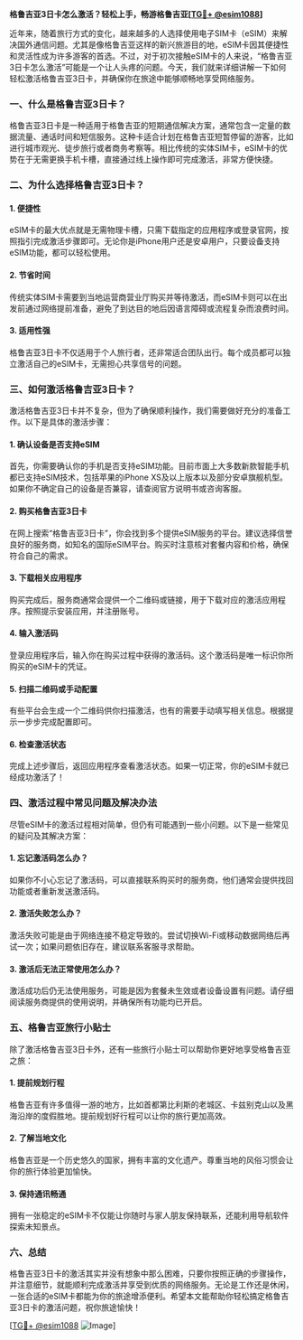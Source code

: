 **格鲁吉亚3日卡怎么激活？轻松上手，畅游格鲁吉亚[[TG💪+ @esim1088](https://t.me/s/esim1088)]**

近年来，随着旅行方式的变化，越来越多的人选择使用电子SIM卡（eSIM）来解决国外通信问题。尤其是像格鲁吉亚这样的新兴旅游目的地，eSIM卡因其便捷性和灵活性成为许多游客的首选。不过，对于初次接触eSIM卡的人来说，“格鲁吉亚3日卡怎么激活”可能是一个让人头疼的问题。今天，我们就来详细讲解一下如何轻松激活格鲁吉亚3日卡，并确保你在旅途中能够顺畅地享受网络服务。

### 一、什么是格鲁吉亚3日卡？

格鲁吉亚3日卡是一种适用于格鲁吉亚的短期通信解决方案，通常包含一定量的数据流量、通话时间和短信服务。这种卡适合计划在格鲁吉亚短暂停留的游客，比如进行城市观光、徒步旅行或者商务考察等。相比传统的实体SIM卡，eSIM卡的优势在于无需更换手机卡槽，直接通过线上操作即可完成激活，非常方便快捷。

### 二、为什么选择格鲁吉亚3日卡？

#### 1. **便捷性**
   eSIM卡的最大优点就是无需物理卡槽，只需下载指定的应用程序或登录官网，按照指引完成激活步骤即可。无论你是iPhone用户还是安卓用户，只要设备支持eSIM功能，都可以轻松使用。

#### 2. **节省时间**
   传统实体SIM卡需要到当地运营商营业厅购买并等待激活，而eSIM卡则可以在出发前通过网络提前准备，避免了到达目的地后因语言障碍或流程复杂而浪费时间。

#### 3. **适用性强**
   格鲁吉亚3日卡不仅适用于个人旅行者，还非常适合团队出行。每个成员都可以独立激活自己的eSIM卡，无需担心共享信号的问题。

### 三、如何激活格鲁吉亚3日卡？

激活格鲁吉亚3日卡并不复杂，但为了确保顺利操作，我们需要做好充分的准备工作。以下是具体的激活步骤：

#### 1. **确认设备是否支持eSIM**
   首先，你需要确认你的手机是否支持eSIM功能。目前市面上大多数新款智能手机都已支持eSIM技术，包括苹果的iPhone XS及以上版本以及部分安卓旗舰机型。如果你不确定自己的设备是否兼容，请查阅官方说明书或咨询客服。

#### 2. **购买格鲁吉亚3日卡**
   在网上搜索“格鲁吉亚3日卡”，你会找到多个提供eSIM服务的平台。建议选择信誉良好的服务商，如知名的国际eSIM平台。购买时注意核对套餐内容和价格，确保符合自己的需求。

#### 3. **下载相关应用程序**
   购买完成后，服务商通常会提供一个二维码或链接，用于下载对应的激活应用程序。按照提示安装应用，并注册账号。

#### 4. **输入激活码**
   登录应用程序后，输入你在购买过程中获得的激活码。这个激活码是唯一标识你所购买的eSIM卡的凭证。

#### 5. **扫描二维码或手动配置**
   有些平台会生成一个二维码供你扫描激活，也有的需要手动填写相关信息。根据提示一步步完成配置即可。

#### 6. **检查激活状态**
   完成上述步骤后，返回应用程序查看激活状态。如果一切正常，你的eSIM卡就已经成功激活了！

### 四、激活过程中常见问题及解决办法

尽管eSIM卡的激活过程相对简单，但仍有可能遇到一些小问题。以下是一些常见的疑问及其解决方案：

#### 1. **忘记激活码怎么办？**
   如果你不小心忘记了激活码，可以直接联系购买时的服务商，他们通常会提供找回功能或者重新发送激活码。

#### 2. **激活失败怎么办？**
   激活失败可能是由于网络连接不稳定导致的。尝试切换Wi-Fi或移动数据网络后再试一次；如果问题依旧存在，建议联系客服寻求帮助。

#### 3. **激活后无法正常使用怎么办？**
   激活成功后仍无法使用服务，可能是因为套餐未生效或者设备设置有问题。请仔细阅读服务商提供的使用说明，并确保所有功能均已开启。

### 五、格鲁吉亚旅行小贴士

除了激活格鲁吉亚3日卡外，还有一些旅行小贴士可以帮助你更好地享受格鲁吉亚之旅：

#### 1. **提前规划行程**
   格鲁吉亚有许多值得一游的地方，比如首都第比利斯的老城区、卡兹别克山以及黑海沿岸的度假胜地。提前规划好行程可以让你的旅行更加高效。

#### 2. **了解当地文化**
   格鲁吉亚是一个历史悠久的国家，拥有丰富的文化遗产。尊重当地的风俗习惯会让你的旅行体验更加愉快。

#### 3. **保持通讯畅通**
   拥有一张稳定的eSIM卡不仅能让你随时与家人朋友保持联系，还能利用导航软件探索未知景点。

### 六、总结

格鲁吉亚3日卡的激活其实并没有想象中那么困难，只要你按照正确的步骤操作，并注意细节，就能顺利完成激活并享受到优质的网络服务。无论是工作还是休闲，一张合适的eSIM卡都能为你的旅途增添便利。希望本文能帮助你轻松搞定格鲁吉亚3日卡的激活问题，祝你旅途愉快！

[[TG💪+ @esim1088](https://t.me/s/esim1088) ![Image](https://i.postimg.cc/4NQfJmqS/Snipaste-2025-05-13-00-14-12.png)]